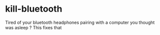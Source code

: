# kill-bluetooth
Tired of your bluetooth headphones pairing with a computer you thought was asleep ? This fixes that
